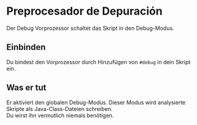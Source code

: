 # Preprocesador de Depuración

Der Debug Vorprozessor schaltet das Skript in den Debug-Modus.

## Einbinden

Du bindest den Vorprozessor durch Hinzufügen von `#debug` in dein Skript ein.

## Was er tut

Er aktiviert den globalen Debug-Modus. Dieser Modus wird analysierte Skripte als Java-Class-Dateien schreiben.  
Du wirst ihn vermutlich niemals benötigen.